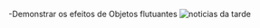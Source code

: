 

-Demonstrar os efeitos de Objetos flutuantes 
![noticias da tarde](https://user-images.githubusercontent.com/102264317/190170731-d3f844ae-c7de-4209-878c-490016a997d7.jpg)
